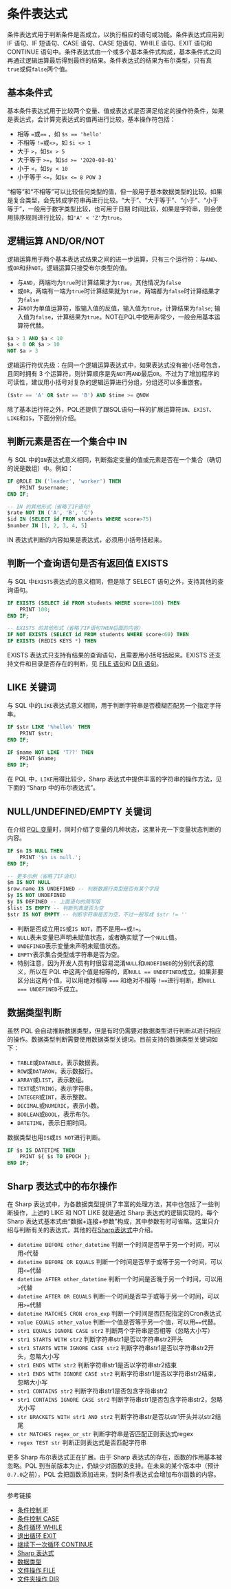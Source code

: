 # 条件表达式

条件表达式用于判断条件是否成立，以执行相应的语句或功能。条件表达式应用到 IF 语句、IF 短语句、CASE 语句、CASE 短语句、WHILE 语句、EXIT 语句和 CONTINUE 语句中。条件表达式由一个或多个基本条件式构成，基本条件式之间再通过逻辑运算最后得到最终的结果。条件表达式的结果为布尔类型，只有真`true`或假`false`两个值。

## 基本条件式

基本条件表达式用于比较两个变量、值或表达式是否满足给定的操作符条件，如果是表达式，会计算完表达式的值再进行比较。基本操作符包括：

* 相等 `=`或`==` ，如 `$s == 'hello'`
* 不相等 `!=`或`<>`，如 `$i <> 1`
* 大于 `>`，如`$x > 5`
* 大于等于 `>=`，如`$d >= '2020-08-01'`
* 小于 `<`，如`$y < 10`
* 小于等于 `<=`，如`$x <= 8 POW 3`

“相等”和“不相等”可以比较任何类型的值，但一般用于基本数据类型的比较。如果是复合类型，会先转成字符串再进行比较。“大于”、“大于等于”、“小于”、“小于等于”，一般用于数字类型比较，也可用于日期 时间比较，如果是字符串，则会使用排序规则进行比较，如`'A' < 'Z'`为`true`。

## 逻辑运算 AND/OR/NOT

逻辑运算用于两个基本表达式结果之间的进一步运算，只有三个运行符：与`AND`、或`OR`和非`NOT`。逻辑运算只接受布尔类型的值。

* 与`AND`，两端均为`true`时计算结果才为`true`，其他情况为`false`
* 或`OR`，两端有一端为`true`时计算结果就为`true`，两端都为`false`时计算结果才为`false`
* 非`NOT`为单值运算符，取输入值的反值，输入值为`true`，计算结果为`false`; 输入值为`false`，计算结果为`true`。NOT在PQL中使用非常少，一般会用基本运算符代替。

```sql
$a > 1 AND $a < 10
$a < 0 OR $a > 10
NOT $a > 3 
```

逻辑运行符优先级：在同一个逻辑运算表达式中，如果表达式没有被小括号包含，且同时拥有 3 个运算符，则计算顺序是先`NOT`再`AND`最后`OR`。不过为了增加程序的可读性，建议用小括号对复杂的逻辑运算进行分组，分组还可以多重嵌套。

```sql
($str == 'A' OR $str == 'B') AND $time >= @NOW
```


除了基本运行符之外，PQL还提供了跟SQL语句一样的扩展运算符`IN`、`EXIST`、`LIKE`和`IS`，下面分别介绍。

## 判断元素是否在一个集合中 IN

与 SQL 中的`IN`表达式意义相同，判断指定变量的值或元素是否在一个集合（确切的说是数组）中。例如：

```sql
IF @ROLE IN ('leader', 'worker') THEN
    PRINT $username;
END IF;

-- IN 的其他形式（省略了IF语句）
$rate NOT IN ('A', 'B', 'C')
$id IN (SELECT id FROM students WHERE score>75)
$number IN [1, 2, 3, 4, 5]
```

IN 表达式判断的内容如果是表达式，必须用小括号括起来。

## 判断一个查询语句是否有返回值 EXISTS

与 SQL 中`EXISTS`表达式的意义相同，但是除了 SELECT 语句之外，支持其他的查询语句。

```sql
IF EXISTS (SELECT id FROM students WHERE score=100) THEN
    PRINT 100;
END IF;

-- EXISTS 的其他形式（省略了IF语句THEN后面的内容）
IF NOT EXISTS (SELECT id FROM students WHERE score<60) THEN
IF EXISTS (REDIS KEYS *) THEN
```

EXISTS 表达式只支持有结果的查询语句，且需要用小括号括起来。EXISTS 还支持文件和目录是否存在的判断，见 [FILE 语句](/pql/file.md)和 [DIR 语句](/pql/dir.md)。

## LIKE 关键词

与 SQL 中的`LIKE`表达式意义相同，用于判断字符串是否模糊匹配另一个指定字符串。

```sql
IF $str LIKE '%hello%' THEN
    PRINT $str;
END IF;

IF $name NOT LIKE 'T??' THEN
    PRINT $name;
END IF;
```

在 PQL 中，`LIKE`用得比较少，Sharp 表达式中提供丰富的字符串的操作方法，见下面的 “Sharp 中的布尔表达式”。

## NULL/UNDEFINED/EMPTY 关键词

在介绍 [PQL 变量](/pql/variable.md)时，同时介绍了变量的几种状态，这里补充一下变量状态判断的内容。

```sql
IF $n IS NULL THEN
    PRINT '$n is null.';
END IF;

-- 更多示例（省略了IF语句）
$m IS NOT NULL
$row.name IS UNDEFINED -- 判断数据行类型是否有某个字段
$y IS NOT UNDEFINED
$y IS DEFINED -- 上面语句的简写版
$list IS EMPTY -- 判断列表是否为空
$str IS NOT EMPTY -- 判断字符串是否为空，不过一般写成 $str != ''
```

* 判断是否成立用`IS`或`IS NOT`，而不是用`==`或`!=`。
* `NULL`表未变量已声明未赋值状态，或者确实赋了一个`NULL`值。
* `UNDEFINED`表示变量未声明未赋值状态。
* `EMPTY`表示集合类型或字符串是否为空。
* 特别注意，因为开发人员有时很容易混淆`NULL`和`UNDEFINED`的分别代表的意义，所以在 PQL 中这两个值是相等的，即`NULL == UNDEFINED`成立。如果非要区分出这两个值，可以用绝对相等 `===` 和绝对不相等 `!==`进行判断，即`NULL === UNDEFINED`不成立。

## 数据类型判断

虽然 PQL 会自动推断数据类型，但是有时仍需要对数据类型进行判断以进行相应的操作。数据类型判断需要使用数据类型关键词。目前支持的数据类型关键词如下：

* `TABLE`或`DATABLE`，表示数据表。
* `ROW`或`DATAROW`，表示数据行。
* `ARRAY`或`LIST`，表示数组。
* `TEXT`或`STRING`，表示字符串。
* `INTEGER`或`INT`，表示整数。
* `DECIMAL`或`NUMERIC`，表示小数。
* `BOOLEAN`或`BOOL`，表示布尔。
* `DATETIME`，表示日期时间。

数据类型也用`IS`或`IS NOT`进行判断。

```sql
IF $s IS DATETIME THEN
    PRINT ${ $s TO EPOCH };
END IF;
```

## Sharp 表达式中的布尔操作

在 Sharp 表达式中，为各数据类型提供了丰富的处理方法，其中也包括了一些判断操作，上述的 LIKE 和 NOT LIKE 就是通过 Sharp 表达式的逻辑实现的。每个 Sharp 表达式基本式由“数据+连接+参数”构成，其中参数有时可省略。这里只介绍与判断有关的表达式，其他的在[Sharp表达式](/pql/sharp.md)中介绍。

* `datetime BEFORE other_datetime` 判断一个时间是否早于另一个时间，可以用`<`代替
* `datetime BEFORE OR EQUALS` 判断一个时间是否早于或等于另一个时间，可以用`<=`代替
* `datetime AFTER other_datetime` 判断一个时间是否晚于另一个时间，可以用`>`代替
* `datetime AFTER OR EQUALS` 判断一个时间是否早于或等于另一个时间，可以用`>=`代替
* `datetime MATCHES CRON cron_exp` 判断一个时间是否匹配指定的Cron表达式
* `value EQUALS other_value` 判断一个值是否等于另一个值，可以用`==`代替。
* `str1 EQUALS IGNORE CASE str2` 判断两个字符串是否相等（忽略大小写）
* `str1 STARTS WITH str2` 判断字符串str1是否以字符串str2开头
* `str1 STARTS WITH IGNORE CASE str2` 判断字符串str1是否以字符串str2开头，忽略大小写
* `str1 ENDS WITH str2` 判断字符串str1是否以字符串str2结束 
* `str1 ENDS WITH IGNORE CASE str2` 判断字符串str1是否以字符串str2结束，忽略大小写
* `str1 CONTAINS str2` 判断字符串str1是否包含字符串str2 
* `str1 CONTAINS IGNORE CASE str2` 判断字符串str1是否包含字符串str2，忽略大小写
* `str BRACKETS WITH str1 AND str2` 判断字符串str是否以str1开头并以str2结尾
* `str MATCHES regex_or_str` 判断字符串是否匹配正则表达式regex
* `regex TEST str` 判断正则表达式是否匹配字符串

更多 Sharp 布尔表达式正在扩展。由于 Sharp 表达式的存在，函数的作用基本被忽略。PQL 到当前版本为止，仍缺少对函数的支持。在未来的某个版本中（预计`0.7.0`之前），PQL 会把函数添加进来，到时条件表达式会增加布尔函数的内容。

---
参考链接

* [条件控制 IF](/pql/if.md)
* [条件控制 CASE](/pql/case.md)
* [条件循环 WHILE](/pql/while.md)
* [退出循环 EXIT](/pql/exit.md)
* [继续下一次循环 CONTINUE](/pql/continue.md)
* [Sharp 表达式](/pql/sharp.md)
* [数据类型](/pql/datatype.md)
* [文件操作 FILE](/pql/file.md)
* [文件夹操作 DIR](/pql/dir.md)